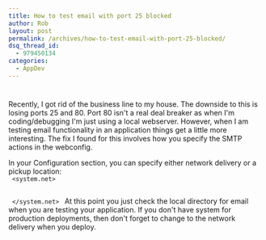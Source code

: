 ```yaml
---
title: How to test email with port 25 blocked
author: Rob
layout: post
permalink: /archives/how-to-test-email-with-port-25-blocked/
dsq_thread_id:
  - 979450134
categories:
  - AppDev
---
```

# 

Recently, I got rid of the business line to my house. The downside to this is losing ports 25 and 80. Port 80 isn't a real deal breaker as when I'm coding/debugging I'm just using a local webserver. However, when I am testing email functionality in an application things get a little more interesting. The fix I found for this involves how you specify the SMTP actions in the webconfig.

In your Configuration section, you can specify either network delivery or a pickup location:  
<code>
	<system.net>
		<mailSettings>	 <!--<smtp deliveryMethod="SpecifiedPickupDirectory"><specifiedPickupDirectory pickupDirectoryLocation="C:SubversionEmail" /></smtp>-->	
			<smtp deliveryMethod="Network"><network host="datachomp.com" port="25" defaultCredentials="true" userName="Gator@example.com" password="email" /></smtp> 
		</mailSettings>
	</system.net>
</code>
At this point you just check the local directory for email when you are testing your application. If you don't have system for production deployments, then don't forget to change to the network delivery when you deploy.